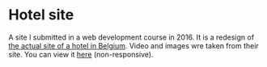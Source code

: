# Hotel site

A site I submitted in a web development course in 2016. It is a redesign of [the actual
site of a hotel in Belgium](https://vintagehotel.be/). Video and images wre taken from
their site. You can view it [here](https://paschalissk.github.io/vintage-hotel/) (non-responsive).
